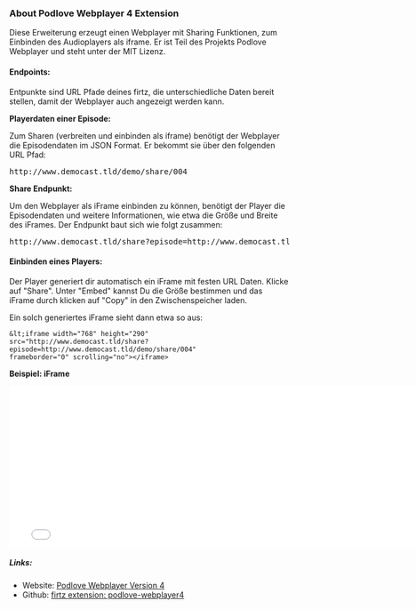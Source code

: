 ### About Podlove Webplayer 4 Extension

Diese Erweiterung erzeugt einen Webplayer mit Sharing Funktionen, zum Einbinden des Audioplayers als iframe.
Er ist Teil des Projekts Podlove Webplayer und steht unter der MIT Lizenz.


#### Endpoints:

Entpunkte sind URL Pfade deines firtz, die unterschiedliche Daten bereit stellen, damit der Webplayer auch angezeigt werden kann.


**Playerdaten einer Episode:**

Zum Sharen (verbreiten und einbinden als iframe) benötigt der Webplayer die Episodendaten im JSON Format.
Er bekommt sie über den folgenden URL Pfad:

<pre>http://www.democast.tld/demo/share/004</pre>


**Share Endpunkt:**

Um den Webplayer als iFrame einbinden zu können, benötigt der Player die Episodendaten und weitere Informationen, wie etwa die Größe und Breite des iFrames.
Der Endpunkt baut sich wie folgt zusammen:

<pre>http://www.democast.tld/share?episode=http://www.democast.tld/demo/share/004</pre>


#### Einbinden eines Players:

Der Player generiert dir automatisch ein iFrame mit festen URL Daten. Klicke auf "Share". Unter
"Embed" kannst Du die Größe bestimmen und das iFrame durch klicken auf "Copy" in den Zwischenspeicher laden.

Ein solch generiertes iFrame sieht dann etwa so aus:

    &lt;iframe width="768" height="290"
    src="http://www.democast.tld/share?episode=http://www.democast.tld/demo/share/004"
    frameborder="0" scrolling="no"></iframe>


**Beispiel: iFrame**

<iframe width="768" height="290" src="/share?episode=/demo/share/004" frameborder="0" scrolling="no"></iframe>


##### Links:

- Website: [Podlove Webplayer Version 4](https://podlove.org/podlove-web-player/)
- Github: [firtz extension: podlove-webplayer4](https://github.com/Firtz-Designs/QuorX-III)